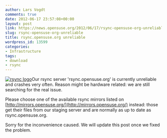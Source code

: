 ```yaml
---
author: Lars Vogdt
comments: true
date: 2012-06-17 23:57:08+00:00
layout: post
link: https://news.opensuse.org/2012/06/17/rsync-opensuse-org-unreliable/
slug: rsync-opensuse-org-unreliable
title: rsync.opensuse.org unreliable
wordpress_id: 13599
categories:
- Infrastructure
tags:
- download
- rsync
---
```


[![rsync logo](http://rsync.samba.org/newrsynclogo.jpg)](http://rsync.samba.org/)Our rsync server 'rsync.opensuse.org' is currently unreliable and crashes very often. Reason might be hardware related: we are still searching for the real issue.

Please choose one of the available rsync mirrors listed on [http://mirrors.opensuse.org/](http://mirrors.opensuse.org/) instead: those get their files from our staging server and are normally as up to date as rsync.opensuse.org.

Sorry for the inconvenience caused. We will update this post once we fixed the problem.
